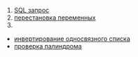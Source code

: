 1. [SQL запрос](https://github.com/arechesk/CLJ/blob/main/1/query.sql)
2. [перестановка переменных](https://github.com/arechesk/CLJ/blob/main/2/Task2.java)
3.
  - [инвертирование односвязного списка](https://github.com/arechesk/CLJ/blob/main/3/1/Task3_1.java)
  - [проверка палиндрома](https://github.com/arechesk/CLJ/blob/main/3/2/Task3_2.java)
